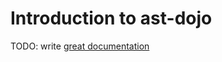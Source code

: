 # Introduction to ast-dojo

TODO: write [great documentation](http://jacobian.org/writing/great-documentation/what-to-write/)
